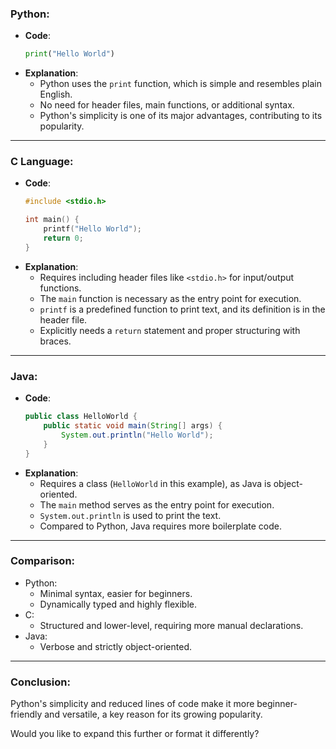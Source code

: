 ### **Python**:
- **Code**:
  ```python
  print("Hello World")
  ```
- **Explanation**:
  - Python uses the `print` function, which is simple and resembles plain English.
  - No need for header files, main functions, or additional syntax.
  - Python's simplicity is one of its major advantages, contributing to its popularity.

---

### **C Language**:
- **Code**:
  ```c
  #include <stdio.h>

  int main() {
      printf("Hello World");
      return 0;
  }
  ```
- **Explanation**:
  - Requires including header files like `<stdio.h>` for input/output functions.
  - The `main` function is necessary as the entry point for execution.
  - `printf` is a predefined function to print text, and its definition is in the header file.
  - Explicitly needs a `return` statement and proper structuring with braces.

---

### **Java**:
- **Code**:
  ```java
  public class HelloWorld {
      public static void main(String[] args) {
          System.out.println("Hello World");
      }
  }
  ```
- **Explanation**:
  - Requires a class (`HelloWorld` in this example), as Java is object-oriented.
  - The `main` method serves as the entry point for execution.
  - `System.out.println` is used to print the text.
  - Compared to Python, Java requires more boilerplate code.

---

### **Comparison**:
- Python:
  - Minimal syntax, easier for beginners.
  - Dynamically typed and highly flexible.
- C:
  - Structured and lower-level, requiring more manual declarations.
- Java:
  - Verbose and strictly object-oriented.

---

### **Conclusion**:
Python's simplicity and reduced lines of code make it more beginner-friendly and versatile, a key reason for its growing popularity.

Would you like to expand this further or format it differently?
